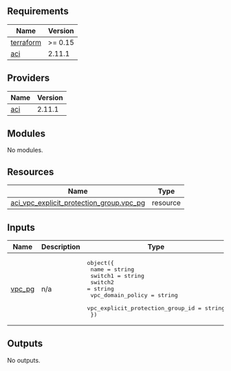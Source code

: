 <!-- BEGIN_TF_DOCS -->
## Requirements

| Name | Version |
|------|---------|
| <a name="requirement_terraform"></a> [terraform](#requirement\_terraform) | >= 0.15 |
| <a name="requirement_aci"></a> [aci](#requirement\_aci) | 2.11.1 |

## Providers

| Name | Version |
|------|---------|
| <a name="provider_aci"></a> [aci](#provider\_aci) | 2.11.1 |

## Modules

No modules.

## Resources

| Name | Type |
|------|------|
| [aci_vpc_explicit_protection_group.vpc_pg](https://registry.terraform.io/providers/ciscodevnet/aci/2.11.1/docs/resources/vpc_explicit_protection_group) | resource |

## Inputs

| Name | Description | Type | Default | Required |
|------|-------------|------|---------|:--------:|
| <a name="input_vpc_pg"></a> [vpc\_pg](#input\_vpc\_pg) | n/a | <pre>object({<br/>    name                             = string<br/>    switch1                          = string<br/>    switch2                          = string<br/>    vpc_domain_policy                = string<br/>    vpc_explicit_protection_group_id = string<br/>  })</pre> | n/a | yes |

## Outputs

No outputs.
<!-- END_TF_DOCS -->